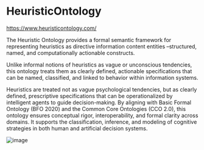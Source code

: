 # HeuristicOntology
https://www.heuristicontology.com/

The Heuristic Ontology provides a formal semantic framework for representing heuristics as directive information content entities –structured, named, and computationally actionable constructs.

Unlike informal notions of heuristics as vague or unconscious tendencies, this ontology treats them as clearly defined, actionable specifications that can be named, classified, and linked to behavior within information systems. 

Heuristics are treated not as vague psychological tendencies, but as clearly defined, prescriptive specifications that can be operationalized by intelligent agents to guide decision-making. By aligning with Basic Formal Ontology (BFO 2020) and the Common Core Ontologies (CCO 2.0), this ontology ensures conceptual rigor, interoperability, and formal clarity across domains. It supports the classification, inference, and modeling of cognitive strategies in both human and artificial decision systems.

![image](https://github.com/user-attachments/assets/35ee9eda-7270-4c59-b5f0-8700e682ccaf)


